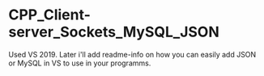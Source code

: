 # CPP_Client-server_Sockets_MySQL_JSON
Used VS 2019.  Later i'll add readme-info on how you can easily add JSON or MySQL in VS to use in your programms.
